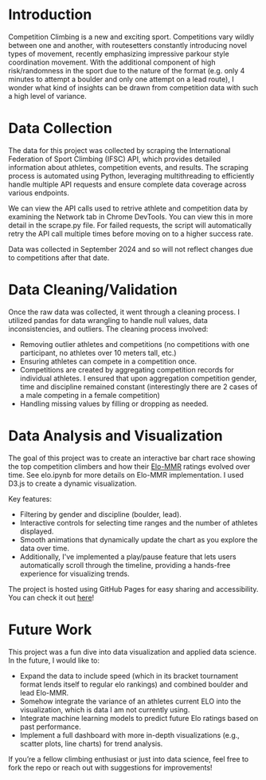 # Introduction

Competition Climbing is a new and exciting sport. Competitions vary wildly between one and another, with routesetters constantly introducing novel types of movement, recently emphasizing impressive parkour style coordination movement. With the additional component of high risk/randomness in the sport due to the nature of the format (e.g. only 4 minutes to attempt a boulder and only one attempt on a lead route), I wonder what kind of insights can be drawn from competition data with such a high level of variance.
# Data Collection

The data for this project was collected by scraping the International Federation of Sport Climbing (IFSC) API, which provides detailed information about athletes, competition events, and results. The scraping process is automated using Python, leveraging multithreading to efficiently handle multiple API requests and ensure complete data coverage across various endpoints. 

We can view the API calls used to retrive athlete and competition data by examining the Network tab in Chrome DevTools. You can view this in more detail in the scrape.py file. For failed requests, the script will automatically retry the API call multiple times before moving on to a higher success rate.

Data was collected in September 2024 and so will not reflect changes due to competitions after that date.

# Data Cleaning/Validation

Once the raw data was collected, it went through a cleaning process. I utilized pandas for data wrangling to handle null values, data inconsistencies, and outliers. The cleaning process involved:

- Removing outlier athletes and competitions (no competitions with one participant, no athletes over 10 meters tall, etc.)
- Ensuring athletes can compete in a competition once.
- Competitions are created by aggregating competition records for individual athletes. I ensured that upon aggregation competition gender, time and discipline remained constant (interestingly there are 2 cases of a male competing in a female competition)
- Handling missing values by filling or dropping as needed.

# Data Analysis and Visualization

The goal of this project was to create an interactive bar chart race showing the top competition climbers and how their [Elo-MMR](https://github.com/EbTech/Elo-MMR/blob/master/paper/EloMMR.pdf) ratings evolved over time. See elo.ipynb for more details on Elo-MMR implementation. I used D3.js to create a dynamic visualization.

Key features:

- Filtering by gender and discipline (boulder, lead).
- Interactive controls for selecting time ranges and the number of athletes displayed.
- Smooth animations that dynamically update the chart as you explore the data over time.
- Additionally, I've implemented a play/pause feature that lets users automatically scroll through the timeline, providing a hands-free experience for visualizing trends.

The project is hosted using GitHub Pages for easy sharing and accessibility. You can check it out [here](https://chickennungets.github.io/IFSC-data-analysis/)!

# Future Work

This project was a fun dive into data visualization and applied data science. In the future, I would like to:

- Expand the data to include speed (which in its bracket tournament format lends itself to regular elo rankings) and combined boulder and lead Elo-MMR.
- Somehow integrate the variance of an athletes current ELO into the visualization, which is data I am not currently using.
- Integrate machine learning models to predict future Elo ratings based on past performance.
- Implement a full dashboard with more in-depth visualizations (e.g., scatter plots, line charts) for trend analysis.

If you’re a fellow climbing enthusiast or just into data science, feel free to fork the repo or reach out with suggestions for improvements!


